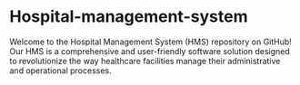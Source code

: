 # Hospital-management-system
Welcome to the Hospital Management System (HMS) repository on GitHub! Our HMS is a comprehensive and user-friendly software solution designed to revolutionize the way healthcare facilities manage their administrative and operational processes.
